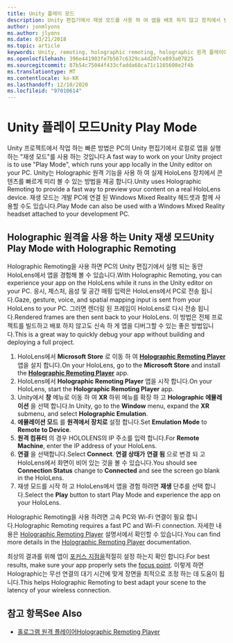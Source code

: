 ```yaml
---
title: Unity 플레이 모드
description: Unity 편집기에서 재생 모드를 사용 하 여 앱을 배포 하지 않고 장치에서 변경 내용을 미리 봅니다.
author: jonmlyons
ms.author: jlyons
ms.date: 03/21/2018
ms.topic: article
keywords: Unity, remoting, holographic remoting, holographic 원격 플레이어, HoloLens, 혼합 현실 헤드셋, windows mixed reality 헤드셋, 가상 현실 헤드셋, unity 재생 모드
ms.openlocfilehash: 396e441903fe7b567c6329ca4d207ce893a07825
ms.sourcegitcommit: 87b54c75044f433cfadda68ca71c1165608e2f4b
ms.translationtype: MT
ms.contentlocale: ko-KR
ms.lasthandoff: 12/10/2020
ms.locfileid: "97010614"
---
```

# <a name="unity-play-mode"></a><span data-ttu-id="a2f4c-104">Unity 플레이 모드</span><span class="sxs-lookup"><span data-stu-id="a2f4c-104">Unity Play Mode</span></span>

<span data-ttu-id="a2f4c-105">Unity 프로젝트에서 작업 하는 빠른 방법은 PC의 Unity 편집기에서 로컬로 앱을 실행 하는 "재생 모드"를 사용 하는 것입니다.</span><span class="sxs-lookup"><span data-stu-id="a2f4c-105">A fast way to work on your Unity project is to use "Play Mode", which runs your app locally in the Unity editor on your PC.</span></span> <span data-ttu-id="a2f4c-106">Unity는 Holographic 원격 기능을 사용 하 여 실제 HoloLens 장치에서 콘텐츠를 빠르게 미리 볼 수 있는 방법을 제공 합니다.</span><span class="sxs-lookup"><span data-stu-id="a2f4c-106">Unity uses Holographic Remoting to provide a fast way to preview your content on a real HoloLens device.</span></span> <span data-ttu-id="a2f4c-107">재생 모드는 개발 PC에 연결 된 Windows Mixed Reality 헤드셋과 함께 사용할 수도 있습니다.</span><span class="sxs-lookup"><span data-stu-id="a2f4c-107">Play Mode can also be used with a Windows Mixed Reality headset attached to your development PC.</span></span>

## <a name="unity-play-mode-with-holographic-remoting"></a><span data-ttu-id="a2f4c-108">Holographic 원격을 사용 하는 Unity 재생 모드</span><span class="sxs-lookup"><span data-stu-id="a2f4c-108">Unity Play Mode with Holographic Remoting</span></span>

<span data-ttu-id="a2f4c-109">Holographic Remoting을 사용 하면 PC의 Unity 편집기에서 실행 되는 동안 HoloLens에서 앱을 경험해 볼 수 있습니다.</span><span class="sxs-lookup"><span data-stu-id="a2f4c-109">With Holographic Remoting, you can experience your app on the HoloLens while it runs in the Unity editor on your PC.</span></span> <span data-ttu-id="a2f4c-110">응시, 제스처, 음성 및 공간 매핑 입력은 HoloLens에서 PC로 전송 됩니다.</span><span class="sxs-lookup"><span data-stu-id="a2f4c-110">Gaze, gesture, voice, and spatial mapping input is sent from your HoloLens to your PC.</span></span> <span data-ttu-id="a2f4c-111">그러면 렌더링 된 프레임이 HoloLens로 다시 전송 됩니다.</span><span class="sxs-lookup"><span data-stu-id="a2f4c-111">Rendered frames are then sent back to your HoloLens.</span></span> <span data-ttu-id="a2f4c-112">이 방법은 전체 프로젝트를 빌드하고 배포 하지 않고도 신속 하 게 앱을 디버그할 수 있는 좋은 방법입니다.</span><span class="sxs-lookup"><span data-stu-id="a2f4c-112">This is a great way to quickly debug your app without building and deploying a full project.</span></span>
1. <span data-ttu-id="a2f4c-113">HoloLens에서 **Microsoft Store** 로 이동 하 여 **[Holographic Remoting Player](https://www.microsoft.com/store/p/holographic-remoting-player/9nblggh4sv40)** 앱을 설치 합니다.</span><span class="sxs-lookup"><span data-stu-id="a2f4c-113">On your HoloLens, go to the **Microsoft Store** and install the **[Holographic Remoting Player](https://www.microsoft.com/store/p/holographic-remoting-player/9nblggh4sv40)** app.</span></span>
2. <span data-ttu-id="a2f4c-114">HoloLens에서 **Holographic Remoting Player** 앱을 시작 합니다.</span><span class="sxs-lookup"><span data-stu-id="a2f4c-114">On your HoloLens, start the **Holographic Remoting Player** app.</span></span>
3. <span data-ttu-id="a2f4c-115">Unity에서 **창** 메뉴로 이동 하 여 **XR** 하위 메뉴를 확장 하 고 **Holographic 에뮬레이션** 을 선택 합니다.</span><span class="sxs-lookup"><span data-stu-id="a2f4c-115">In Unity, go to the **Window** menu, expand the **XR** submenu, and select **Holographic Emulation**.</span></span>
4. <span data-ttu-id="a2f4c-116">**에뮬레이션 모드** 를 **원격에서 장치로** 설정 합니다.</span><span class="sxs-lookup"><span data-stu-id="a2f4c-116">Set **Emulation Mode** to **Remote to Device**.</span></span>
5. <span data-ttu-id="a2f4c-117">**원격 컴퓨터** 의 경우 HOLOLENS의 IP 주소를 입력 합니다.</span><span class="sxs-lookup"><span data-stu-id="a2f4c-117">For **Remote Machine**, enter the IP address of your HoloLens.</span></span>
6. <span data-ttu-id="a2f4c-118">**연결** 을 선택합니다.</span><span class="sxs-lookup"><span data-stu-id="a2f4c-118">Select **Connect**.</span></span> <span data-ttu-id="a2f4c-119">**연결 상태가** **연결 됨** 으로 변경 되 고 HoloLens에서 화면이 비어 있는 것을 볼 수 있습니다.</span><span class="sxs-lookup"><span data-stu-id="a2f4c-119">You should see **Connection Status** change to **Connected** and see the screen go blank in the HoloLens.</span></span>
7. <span data-ttu-id="a2f4c-120">재생 모드를 시작 하 고 HoloLens에서 앱을 경험 하려면 **재생** 단추를 선택 합니다.</span><span class="sxs-lookup"><span data-stu-id="a2f4c-120">Select the **Play** button to start Play Mode and experience the app on your HoloLens.</span></span>

<span data-ttu-id="a2f4c-121">Holographic Remoting을 사용 하려면 고속 PC와 Wi-Fi 연결이 필요 합니다.</span><span class="sxs-lookup"><span data-stu-id="a2f4c-121">Holographic Remoting requires a fast PC and Wi-Fi connection.</span></span> <span data-ttu-id="a2f4c-122">자세한 내용은 [Holographic Remoting Player](../platform-capabilities-and-apis/holographic-remoting-player.md) 설명서에서 확인할 수 있습니다.</span><span class="sxs-lookup"><span data-stu-id="a2f4c-122">You can find more details in the [Holographic Remoting Player](../platform-capabilities-and-apis/holographic-remoting-player.md) documentation.</span></span>

<span data-ttu-id="a2f4c-123">최상의 결과를 위해 앱이 [포커스 지점을](focus-point-in-unity.md)적절히 설정 하는지 확인 합니다.</span><span class="sxs-lookup"><span data-stu-id="a2f4c-123">For best results, make sure your app properly sets the [focus point](focus-point-in-unity.md).</span></span> <span data-ttu-id="a2f4c-124">이렇게 하면 Holographic는 무선 연결의 대기 시간에 맞게 장면을 최적으로 조정 하는 데 도움이 됩니다.</span><span class="sxs-lookup"><span data-stu-id="a2f4c-124">This helps Holographic Remoting to best adapt your scene to the latency of your wireless connection.</span></span>

## <a name="see-also"></a><span data-ttu-id="a2f4c-125">참고 항목</span><span class="sxs-lookup"><span data-stu-id="a2f4c-125">See Also</span></span>
* [<span data-ttu-id="a2f4c-126">홀로그램 원격 플레이어</span><span class="sxs-lookup"><span data-stu-id="a2f4c-126">Holographic Remoting Player</span></span>](../platform-capabilities-and-apis/holographic-remoting-player.md)
